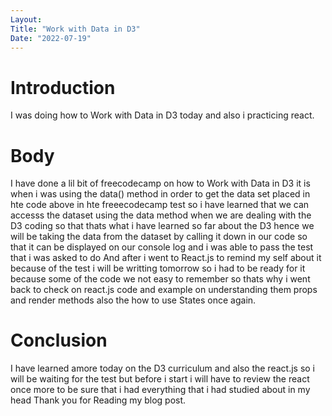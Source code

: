 ```yaml
---
Layout:
Title: "Work with Data in D3"
Date: "2022-07-19"
---
```


# Introduction
I was doing how to Work with Data in D3 today and also i practicing react.

# Body

I have done a lil bit of freecodecamp on how to Work with Data in D3 it is when i was using the data() method in order to get the data set placed in hte code above in hte freeecodecamp test so i have learned that we can accesss the dataset using the data method when we are dealing with the D3 coding so that thats what i have learned so far about the D3 hence we will be taking the data from the dataset by calling it down in our code so that it can be displayed on our console log and i was able to pass the test that i was asked to do And after i went to React.js to remind my self about it because of the test i will be writting tomorrow so i had to be ready for it because some of the code we not easy to remember so thats why i went back to check on react.js code and example on understanding them props and render methods also the how to use States once again.

# Conclusion 

I have learned amore today on the D3 curriculum and also the react.js so i will be waiting for the test but before i start i will have to review the react once more to be sure that i had everything that i had studied about in my head Thank you for Reading my blog post.
